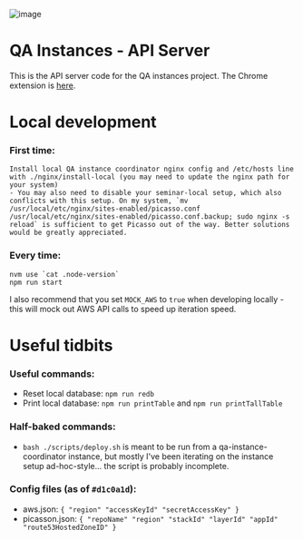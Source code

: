 ![image](https://cloud.githubusercontent.com/assets/2539761/25288498/197cfc4e-269c-11e7-923f-7e83fcd595ac.png)

# QA Instances - API Server

This is the API server code for the QA instances project.
The Chrome extension is [here](https://github.com/minervaproject/qa-instances-extension).

# Local development

### First time:
```
Install local QA instance coordinator nginx config and /etc/hosts line with ./nginx/install-local (you may need to update the nginx path for your system)
- You may also need to disable your seminar-local setup, which also conflicts with this setup. On my system, `mv /usr/local/etc/nginx/sites-enabled/picasso.conf /usr/local/etc/nginx/sites-enabled/picasso.conf.backup; sudo nginx -s reload` is sufficient to get Picasso out of the way. Better solutions would be greatly appreciated.
```

### Every time:
```
nvm use `cat .node-version`
npm run start
```

I also recommend that you set `MOCK_AWS` to `true` when developing locally - this will mock out AWS API calls to speed up iteration speed.

# Useful tidbits

### Useful commands:
* Reset local database: `npm run redb`
* Print local database: `npm run printTable` and `npm run printTallTable`

### Half-baked commands:
* `bash ./scripts/deploy.sh` is meant to be run from a qa-instance-coordinator instance, but mostly I've been iterating on the instance setup ad-hoc-style... the script is probably incomplete.

### Config files (as of `#d1c0a1d`):
* aws.json: `{ "region" "accessKeyId" "secretAccessKey" }`
* picasson.json: `{ "repoName" "region" "stackId" "layerId" "appId" "route53HostedZoneID" }`